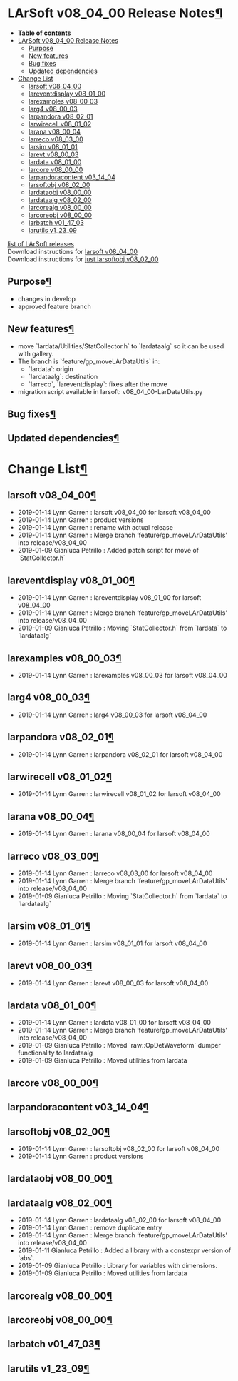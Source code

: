 LArSoft v08\_04\_00 Release Notes[¶](#LArSoft-v08_04_00-Release-Notes)
======================================================================

-   **Table of contents**
-   [LArSoft v08\_04\_00 Release Notes](#LArSoft-v08_04_00-Release-Notes)
    -   [Purpose](#Purpose)
    -   [New features](#New-features)
    -   [Bug fixes](#Bug-fixes)
    -   [Updated dependencies](#Updated-dependencies)
-   [Change List](#Change-List)
    -   [larsoft v08\_04\_00](#larsoft-v08_04_00)
    -   [lareventdisplay v08\_01\_00](#lareventdisplay-v08_01_00)
    -   [larexamples v08\_00\_03](#larexamples-v08_00_03)
    -   [larg4 v08\_00\_03](#larg4-v08_00_03)
    -   [larpandora v08\_02\_01](#larpandora-v08_02_01)
    -   [larwirecell v08\_01\_02](#larwirecell-v08_01_02)
    -   [larana v08\_00\_04](#larana-v08_00_04)
    -   [larreco v08\_03\_00](#larreco-v08_03_00)
    -   [larsim v08\_01\_01](#larsim-v08_01_01)
    -   [larevt v08\_00\_03](#larevt-v08_00_03)
    -   [lardata v08\_01\_00](#lardata-v08_01_00)
    -   [larcore v08\_00\_00](#larcore-v08_00_00)
    -   [larpandoracontent v03\_14\_04](#larpandoracontent-v03_14_04)
    -   [larsoftobj v08\_02\_00](#larsoftobj-v08_02_00)
    -   [lardataobj v08\_00\_00](#lardataobj-v08_00_00)
    -   [lardataalg v08\_02\_00](#lardataalg-v08_02_00)
    -   [larcorealg v08\_00\_00](#larcorealg-v08_00_00)
    -   [larcoreobj v08\_00\_00](#larcoreobj-v08_00_00)
    -   [larbatch v01\_47\_03](#larbatch-v01_47_03)
    -   [larutils v1\_23\_09](#larutils-v1_23_09)

[list of LArSoft releases](LArSoft_release_list)\
Download instructions for [larsoft v08\_04\_00](http://scisoft.fnal.gov/scisoft/bundles/larsoft/v08_04_00/larsoft-v08_04_00.html)\
Download instructions for [just larsoftobj v08\_02\_00](http://scisoft.fnal.gov/scisoft/bundles/larsoftobj/v08_02_00/larsoftobj-v08_02_00.html)


Purpose[¶](#Purpose)
--------------------

-   changes in develop
-   approved feature branch


New features[¶](#New-features)
------------------------------

-   move \`lardata/Utilities/StatCollector.h\` to \`lardataalg\` so it can be used with gallery.
-   The branch is \`feature/gp\_moveLArDataUtils\` in:
    -   \`lardata\`: origin
    -   \`lardataalg\`: destination
    -   \`larreco\`, \`lareventdisplay\`: fixes after the move
-   migration script available in larsoft: v08\_04\_00-LarDataUtils.py


Bug fixes[¶](#Bug-fixes)
------------------------


Updated dependencies[¶](#Updated-dependencies)
----------------------------------------------


Change List[¶](#Change-List)
============================


larsoft v08\_04\_00[¶](#larsoft-v08_04_00)
------------------------------------------

-   2019-01-14 Lynn Garren : larsoft v08\_04\_00 for larsoft v08\_04\_00
-   2019-01-14 Lynn Garren : product versions
-   2019-01-14 Lynn Garren : rename with actual release
-   2019-01-14 Lynn Garren : Merge branch ‘feature/gp\_moveLArDataUtils’ into release/v08\_04\_00
-   2019-01-09 Gianluca Petrillo : Added patch script for move of \`StatCollector.h\`


lareventdisplay v08\_01\_00[¶](#lareventdisplay-v08_01_00)
----------------------------------------------------------

-   2019-01-14 Lynn Garren : lareventdisplay v08\_01\_00 for larsoft v08\_04\_00
-   2019-01-14 Lynn Garren : Merge branch ‘feature/gp\_moveLArDataUtils’ into release/v08\_04\_00
-   2019-01-09 Gianluca Petrillo : Moving \`StatCollector.h\` from \`lardata\` to \`lardataalg\`


larexamples v08\_00\_03[¶](#larexamples-v08_00_03)
--------------------------------------------------

-   2019-01-14 Lynn Garren : larexamples v08\_00\_03 for larsoft v08\_04\_00


larg4 v08\_00\_03[¶](#larg4-v08_00_03)
--------------------------------------

-   2019-01-14 Lynn Garren : larg4 v08\_00\_03 for larsoft v08\_04\_00


larpandora v08\_02\_01[¶](#larpandora-v08_02_01)
------------------------------------------------

-   2019-01-14 Lynn Garren : larpandora v08\_02\_01 for larsoft v08\_04\_00


larwirecell v08\_01\_02[¶](#larwirecell-v08_01_02)
--------------------------------------------------

-   2019-01-14 Lynn Garren : larwirecell v08\_01\_02 for larsoft v08\_04\_00


larana v08\_00\_04[¶](#larana-v08_00_04)
----------------------------------------

-   2019-01-14 Lynn Garren : larana v08\_00\_04 for larsoft v08\_04\_00


larreco v08\_03\_00[¶](#larreco-v08_03_00)
------------------------------------------

-   2019-01-14 Lynn Garren : larreco v08\_03\_00 for larsoft v08\_04\_00
-   2019-01-14 Lynn Garren : Merge branch ‘feature/gp\_moveLArDataUtils’ into release/v08\_04\_00
-   2019-01-09 Gianluca Petrillo : Moving \`StatCollector.h\` from \`lardata\` to \`lardataalg\`


larsim v08\_01\_01[¶](#larsim-v08_01_01)
----------------------------------------

-   2019-01-14 Lynn Garren : larsim v08\_01\_01 for larsoft v08\_04\_00


larevt v08\_00\_03[¶](#larevt-v08_00_03)
----------------------------------------

-   2019-01-14 Lynn Garren : larevt v08\_00\_03 for larsoft v08\_04\_00


lardata v08\_01\_00[¶](#lardata-v08_01_00)
------------------------------------------

-   2019-01-14 Lynn Garren : lardata v08\_01\_00 for larsoft v08\_04\_00
-   2019-01-14 Lynn Garren : Merge branch ‘feature/gp\_moveLArDataUtils’ into release/v08\_04\_00
-   2019-01-09 Gianluca Petrillo : Moved \`raw::OpDetWaveform\` dumper functionality to lardataalg
-   2019-01-09 Gianluca Petrillo : Moved utilities from lardata


larcore v08\_00\_00[¶](#larcore-v08_00_00)
------------------------------------------


larpandoracontent v03\_14\_04[¶](#larpandoracontent-v03_14_04)
--------------------------------------------------------------


larsoftobj v08\_02\_00[¶](#larsoftobj-v08_02_00)
------------------------------------------------

-   2019-01-14 Lynn Garren : larsoftobj v08\_02\_00 for larsoft v08\_04\_00
-   2019-01-14 Lynn Garren : product versions


lardataobj v08\_00\_00[¶](#lardataobj-v08_00_00)
------------------------------------------------


lardataalg v08\_02\_00[¶](#lardataalg-v08_02_00)
------------------------------------------------

-   2019-01-14 Lynn Garren : lardataalg v08\_02\_00 for larsoft v08\_04\_00
-   2019-01-14 Lynn Garren : remove duplicate entry
-   2019-01-14 Lynn Garren : Merge branch ‘feature/gp\_moveLArDataUtils’ into release/v08\_04\_00
-   2019-01-11 Gianluca Petrillo : Added a library with a constexpr version of \`abs\`.
-   2019-01-09 Gianluca Petrillo : Library for variables with dimensions.
-   2019-01-09 Gianluca Petrillo : Moved utilities from lardata


larcorealg v08\_00\_00[¶](#larcorealg-v08_00_00)
------------------------------------------------


larcoreobj v08\_00\_00[¶](#larcoreobj-v08_00_00)
------------------------------------------------


larbatch v01\_47\_03[¶](#larbatch-v01_47_03)
--------------------------------------------


larutils v1\_23\_09[¶](#larutils-v1_23_09)
------------------------------------------
